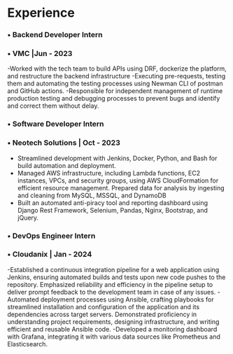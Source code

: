 



# Experience


### • Backend Developer Intern
### • VMC |Jun - 2023

-Worked with the tech team to build APIs using DRF, dockerize the platform, and restructure the backend infrastructure
-Executing pre-requests, testing them and automating the testing processes using Newman CLI of postman and GitHub actions.
-Responsible for independent management of runtime production testing and debugging processes to prevent bugs and identify and correct them without delay.


### • Software Developer Intern
### • Neotech Solutions | Oct - 2023

- Streamlined development with Jenkins, Docker, Python, and Bash for build automation and deployment.
- Managed AWS infrastructure, including Lambda functions, EC2 instances, VPCs, and security groups, using AWS CloudFormation for efficient resource management. Prepared data for analysis by ingesting and cleaning from MySQL, MSSQL, and DynamoDB
- Built an automated anti-piracy tool and reporting dashboard using Django Rest Framework, Selenium, Pandas, Nginx, Bootstrap, and jQuery.

### • DevOps Engineer Intern
### • Cloudanix | Jan - 2024

-Established a continuous integration pipeline for a web application using Jenkins, ensuring automated builds and tests upon new code pushes to the repository. Emphasized reliability and efficiency in the pipeline setup to deliver prompt feedback to the development team in case of any issues.
-Automated deployment processes using Ansible, crafting playbooks for streamlined installation and configuration of the application and its dependencies across target servers. Demonstrated proficiency in understanding project requirements, designing infrastructure, and writing efficient and reusable Ansible code.
-Developed a monitoring dashboard with Grafana, integrating it with various data sources like Prometheus and Elasticsearch.